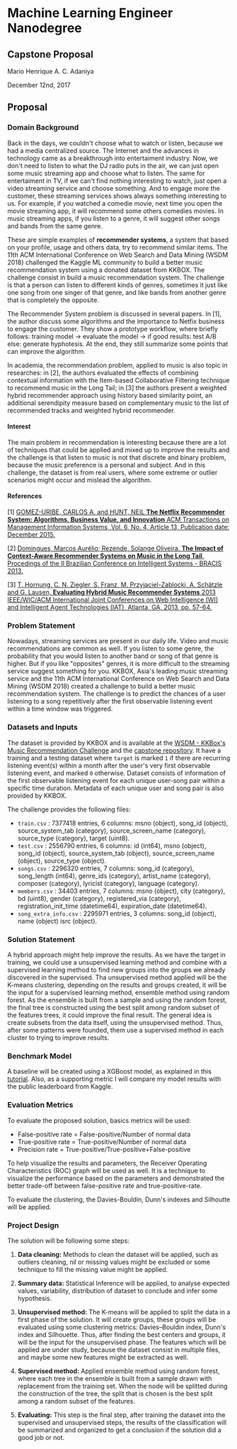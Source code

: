 # Machine Learning Engineer Nanodegree
## Capstone Proposal
Mario Henrique A. C. Adaniya

December 12nd, 2017

## Proposal

### Domain Background

Back in the days, we couldn't choose what to watch or listen, because we had a media centralized source. The Internet and the advances in technology came as a breakthrough into entertaiment industry. Now, we don't need to listen to what the DJ radio puts in the air, we can just open some music streaming app and choose what to listen. The same for entertaiment in TV, if we can't find nothing interesting to watch, just open a video streaming service and choose something. And to engage more the customer, these streaming services shows always something interesting to us. For example, if you watched a comedie movie, next time you open the movie streaming app, it will recommend some others comedies movies. In music streaming apps, if you listen to a genre, it will suggest other songs and bands from the same genre. 

These are simple examples of **recommender systems**, a system that based on your profile, usage and others data, try to recommend similar items. The 11th ACM International Conference on Web Search and Data Mining (WSDM 2018) challenged the Kaggle ML community to build a better music recommendation system using a donated dataset from KKBOX. The challenge consist in build a music recommendation system. The challenge is that a person can listen to different kinds of genres, sometimes it just like one song from one singer of that genre, and like bands from another genre that is completely the opposite. 

The Recommender System problem is discussed in several papers. In [1], the author discuss some algorithms and the importance to Netfix business to engage the customer. They show a prototype workflow, where briefly follows: training model -> evaluate the model -> if good results: test A/B else: generate hyphotesis. At the end, they still summarize some points that can improve the algorithm.

In academia, the recommendation problem, applied to music is also topic in researches: in [2], the authors evaluated the effects of combining contextual information with the Item-based Collaborative Filtering technique to recommend music in the Long Tail; in [3] the authors present a weighted hybrid recommender approach using history based similarity point, an additional serendipity measure based on complementary music to the list of recommended tracks and weighted hybrid recommender.

#### Interest

The main problem in recommendation is interesting because there are a lot of techniques that could be applied and mixed up to improve the results and the challenge is that listen to music is not that discrete and binary problem, because the music preference is a personal and subject. And in this challenge, the dataset is from real users, where some extreme or outlier scenarios might occur and mislead the algorithm. 

#### References 

[1] [GOMEZ-URIBE, CARLOS A. and HUNT, NEIL  **The Netflix Recommender System: Algorithms, Business Value, and Innovation**
ACM Transactions on Management Information Systems, Vol. 6, No. 4, Article 13, Publication date: December 2015.](https://dl.acm.org/citation.cfm?id=2843948)

[2] [Domingues, Marcos Aurélio; Rezende, Solange Oliveira. **The Impact of Context-Aware Recommender Systems on Music in the Long Tail**. Procedings of the II Brazilian Conference on Intelligent Systems - BRACIS 2013.](http://ieeexplore.ieee.org/document/6726436/)

[3] [T. Hornung, C. N. Ziegler, S. Franz, M. Przyjaciel-Zablocki, A. Schätzle and G. Lausen, **Evaluating Hybrid Music Recommender Systems** 2013 IEEE/WIC/ACM International Joint Conferences on Web Intelligence (WI) and Intelligent Agent Technologies (IAT), Atlanta, GA, 2013, pp. 57-64.](http://ieeexplore.ieee.org/document/6689994/)


### Problem Statement

Nowadays, streaming services are present in our daily life. Video and music recommendations are common as well. If you listen to some genre, the probability that you would listen to another band or song of that genre is higher. But if you like "opposites" genres, it is more difficult to the streaming service suggest something for you. KKBOX, Asia's leading music streaming service and the 11th ACM International Conference on Web Search and Data Mining (WSDM 2018) created a challenge to build a better music recommendation system. The challenge is to predict the chances of a user listening to a song repetitively after the first observable listening event within a time window was triggered.

### Datasets and Inputs

The dataset is provided by KKBOX and is available at the [WSDM - KKBox's Music Recommendation Challenge](https://www.kaggle.com/c/kkbox-music-recommendation-challenge/data) and the [capstone repository](https://github.com/mhadaniya/machine-learning/tree/master/projects/capstone). It have a training and a testing dataset where `target` is marked `1` if there are recurring listening event(s) within a month after the user's very first observable listening event, and marked `0` otherwise. Dataset consists of information of the first observable listening event for each unique user-song pair within a specific time duration. Metadata of each unique user and song pair is also provided by KKBOX.

The challenge provides the following files:
- `train.csv` : 7377418 entries, 6 columns: msno (object), song_id (object), source_system_tab (category), source_screen_name (category), source_type (category), target (uint8). 
- `test.csv` : 2556790 entries, 6 columns: id (int64), msno (object), song_id (object), source_system_tab (object), source_screen_name (object), source_type (object).
- `songs.csv` : 2296320 entries, 7 columns: song_id (category), song_length (int64), genre_ids (category), artist_name (category), composer (category), lyricist (category), language (category).
- `members.csv` : 34403 entries, 7 columns: msno (object), city (category), bd (uint8), gender (category), registered_via (category), registration_init_time (datetime64), expiration_date (datetime64).
- `song_extra_info.csv` : 2295971 entries, 3 columns: song_id (object), name (object) isrc (object). 


### Solution Statement

A hybrid approach might help improve the results. As we have the target in training, we could use a unsupervised learning method and combine with a supervised learning method to find new groups into the groups we already discovered in the supervised. Tha unsupervised method applied will be the K-means clustering, depending on the results and groups created, it will be the input for a supervised learning method, ensemble method using random forest. As the ensemble is built from a sample and using the random forest, the final tree is constructed using the best split among random subset of the features trees, it could improve the final result. The general idea is create subsets from the data itself, using the unsupervised method. Thus, after some patterns were founded, them use a supervised method in each cluster to trying to improve results.

### Benchmark Model

A baseline will be created using a XGBoost model, as explained in this [tutorial](https://machinelearningmastery.com/develop-first-xgboost-model-python-scikit-learn/). Also, as a supporting metric I will compare my model results with the public leaderboard from Kaggle. 

### Evaluation Metrics

To evaluate the proposed solution, basics metrics will be used:

 - False-positive rate = False-positive/Number of normal data
 - True-positive rate = True-positive/Number of normal data
 - Precision rate = True-positive/True-positive+False-positive

To help visualize the results and parameters, the Receiver Operating Characteristics (ROC) graph will be used as well. It is a technique to visualize the performance based on the parameters and demonstrated the better trade-off between false-positive rate and true-positive-rate.

To evaluate the clustering, the Davies-Bouldin, Dunn's indexes and Silhoutte will be applied.

### Project Design

The solution will be following some steps:

1. **Data cleaning:** Methods to clean the dataset will be applied, such as outliers cleaning, nil or missing values might be excluded or some technique to fill the missing value might be applied.

2. **Summary data:** Statistical Inference will be applied, to analyse expected values, variability, distribution of dataset to conclude and infer some hypothesis.

3. **Unsupervised method:** The K-means will be applied to split the data in a first phase of the solution. It will create groups, these groups will be evaluated using some clustering metrics: Davies–Bouldin index, Dunn's index and Silhouette. Thus, after finding the best centers and groups, it will be the input for the unsupervised phase. The features which will be applied are under study, because the dataset consist in multiple files, and maybe some new features might be extracted as well.

4. **Supervised method:** Applied ensemble method using random forest, where each tree in the ensemble is built from a sample drawn with replacement from the training set. When the node will be splitted during the construction of the tree, the split that is chosen is the best split among a random subset of the features. 

5. **Evaluating:** This step is the final step, after training the dataset into the supervised and unsupervised steps, the results of the classification will be summarized and organized to get a conclusion if the solution did a good job or not. 
